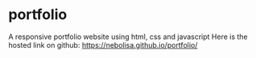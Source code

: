 # portfolio
A responsive portfolio website using html, css and javascript
Here is the hosted link on github: https://nebolisa.github.io/portfolio/

